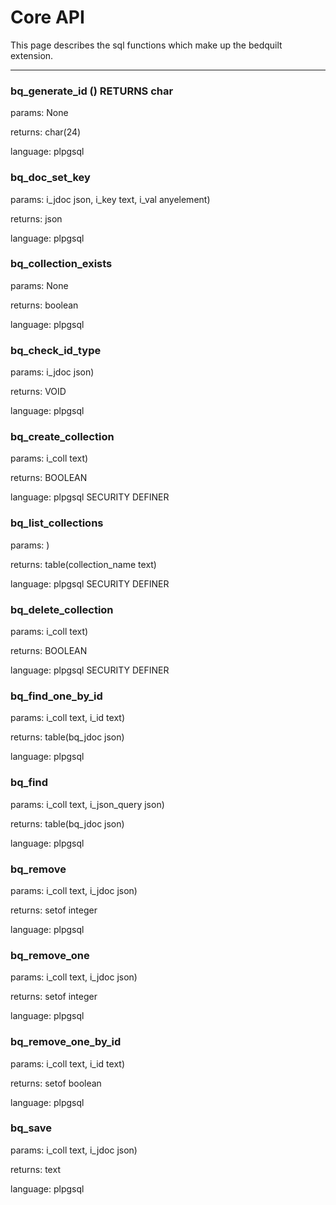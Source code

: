 # Core API

This page describes the sql functions which make up the bedquilt extension.


---- ---- ---- ----




### bq\_generate\_id () RETURNS char

params: None

returns: char(24)

language: plpgsql





### bq\_doc\_set\_key

params: i\_jdoc json, i\_key text, i\_val anyelement)

returns: json

language: plpgsql





### bq\_collection\_exists 

params: None

returns: boolean

language: plpgsql





### bq\_check\_id\_type

params: i\_jdoc json)

returns: VOID

language: plpgsql





### bq\_create\_collection

params: i\_coll text)

returns: BOOLEAN

language: plpgsql SECURITY DEFINER





### bq\_list\_collections

params: )

returns: table(collection\_name text)

language: plpgsql SECURITY DEFINER





### bq\_delete\_collection

params: i\_coll text)

returns: BOOLEAN

language: plpgsql SECURITY DEFINER





### bq\_find\_one\_by\_id

params: i\_coll text, i\_id text)

returns: table(bq\_jdoc json)

language: plpgsql





### bq\_find

params: i\_coll text, i\_json\_query json)

returns: table(bq\_jdoc json)

language: plpgsql





### bq\_remove

params: i\_coll text, i\_jdoc json)

returns: setof integer

language: plpgsql





### bq\_remove\_one

params: i\_coll text, i\_jdoc json)

returns: setof integer

language: plpgsql





### bq\_remove\_one\_by\_id

params: i\_coll text, i\_id text)

returns: setof boolean

language: plpgsql





### bq\_save

params: i\_coll text, i\_jdoc json)

returns: text

language: plpgsql




